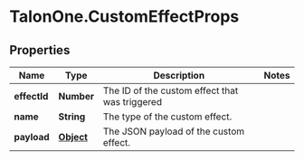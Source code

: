 # TalonOne.CustomEffectProps

## Properties

Name | Type | Description | Notes
------------ | ------------- | ------------- | -------------
**effectId** | **Number** | The ID of the custom effect that was triggered | 
**name** | **String** | The type of the custom effect. | 
**payload** | [**Object**](.md) | The JSON payload of the custom effect. | 


